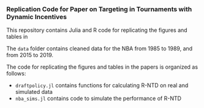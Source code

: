 ### Replication Code for Paper on Targeting in Tournaments with Dynamic Incentives

This repository contains Julia and R code for replicating the figures and tables in 

The `data` folder contains cleaned data for the NBA from 1985 to 1989, and from
2015 to 2019.

The code for replicating the figures and tables in the papers is organized as follows:

- `draftpolicy.jl` contains functions for calculating R-NTD on real and simulated data
- `nba_sims.jl` contains code to simulate the performance of R-NTD
